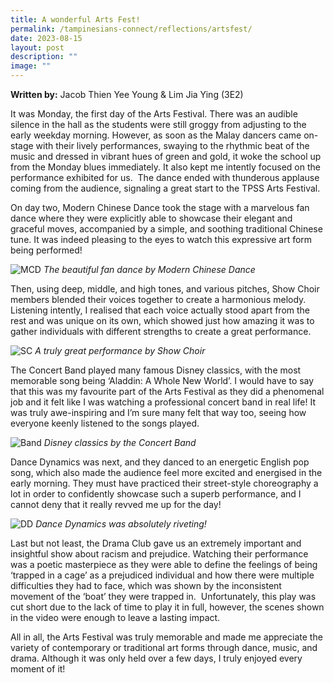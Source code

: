 ```yaml
---
title: A wonderful Arts Fest!
permalink: /tampinesians-connect/reflections/artsfest/
date: 2023-08-15
layout: post
description: ""
image: ""
---
```

**Written by:** Jacob Thien Yee Young & Lim Jia Ying (3E2)

It was Monday, the first day of the Arts Festival. There was an audible silence in the hall as the students were still groggy from adjusting to the early weekday morning. However, as soon as the Malay dancers came on-stage with their lively performances, swaying to the rhythmic beat of the music and dressed in vibrant hues of green and gold, it woke the school up from the Monday blues immediately. It also kept me intently focused on the performance exhibited for us.  The dance ended with thunderous applause coming from the audience, signaling a great start to the TPSS Arts Festival.

On day two, Modern Chinese Dance took the stage with a marvelous fan dance where they were explicitly able to showcase their elegant and graceful moves, accompanied by a simple, and soothing traditional Chinese tune. It was indeed pleasing to the eyes to watch this expressive art form being performed!

![MCD](/images/230705_21_tpss_art.JPG)
*The beautiful fan dance by Modern Chinese Dance*

Then, using deep, middle, and high tones, and various pitches, Show Choir members blended their voices together to create a harmonious melody. Listening intently, I realised that each voice actually stood apart from the rest and was unique on its own, which showed just how amazing it was to gather individuals with different strengths to create a great performance.

![SC](/images/230705_04_tpss_art.JPG)
*A truly great performance by Show Choir*

The Concert Band played many famous Disney classics, with the most memorable song being ‘Aladdin: A Whole New World’. I would have to say that this was my favourite part of the Arts Festival as they did a phenomenal job and it felt like I was watching a professional concert band in real life! It was truly awe-inspiring and I’m sure many felt that way too, seeing how everyone keenly listened to the songs played. 

![Band](/images/230706_04_tpss_arts.JPG)
*Disney classics by the Concert Band*

Dance Dynamics was next, and they danced to an energetic English pop song, which also made the audience feel more excited and energised in the early morning. They must have practiced their street-style choreography a lot in order to confidently showcase such a superb performance, and I cannot deny that it really revved me up for the day!

![DD](/images/230706_28_tpss_arts.JPG)
*Dance Dynamics was absolutely riveting!*

Last but not least, the Drama Club gave us an extremely important and insightful show about racism and prejudice. Watching their performance was a poetic masterpiece as they were able to define the feelings of being ‘trapped in a cage’ as a prejudiced individual and how there were multiple difficulties they had to face, which was shown by the inconsistent movement of the ‘boat’ they were trapped in.  Unfortunately, this play was cut short due to the lack of time to play it in full, however, the scenes shown in the video were enough to leave a lasting impact. 

All in all, the Arts Festival was truly memorable and made me appreciate the variety of contemporary or traditional art forms through dance, music, and drama. Although it was only held over a few days, I truly enjoyed every moment of it!